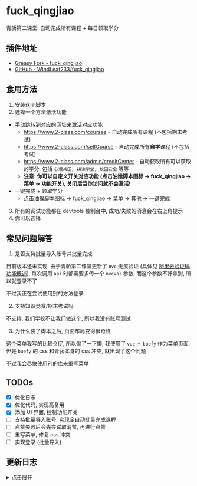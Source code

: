 # fuck_qingjiao

青骄第二课堂: 自动完成所有课程 + 每日领取学分

## 插件地址

+ [Greasy Fork - fuck_qingjiao](https://greasyfork.org/zh-CN/scripts/452984-qingjiao)
+ [GitHub - WindLeaf233/fuck_qingjiao](https://github.com/WindLeaf233/fuck_qingjiao/)

## 食用方法

1. 安装这个脚本
2. 选择一个方法激活功能
  * 手动跳转到对应的网址来激活对应功能
    + https://www.2-class.com/courses  -  自动完成所有课程 (不包括期末考试)
    + https://www.2-class.com/selfCourse  -  自动完成所有**自学**课程 (不包括考试)
    + https://www.2-class.com/admin/creditCenter  -  自动获取所有可以获取的学分, 包括 `心理减压, 耕读学堂, 校园安全` 等等
    + **注意: 你可以自定义开关对应功能 (点击油猴脚本图标 -> fuck_qingjiao -> 菜单 -> 功能开关), 关闭后当你访问就不会激活!**
  * 一键完成 + 领取学分
    + 点击油猴脚本图标 -> fuck_qingjiao -> 菜单 -> 其他 -> 一键完成
3. 所有的调试功能都在 devtools 控制台中, 成功/失败的消息会在右上角提示
4. 你可以选择

## 常见问题解答

1. 是否支持批量导入账号并批量完成

目前版本还未实现, 由于青骄第二课堂更新了 `nvc` 无痕验证 (具体见 [阿里云验证码功能概述](https://help.aliyun.com/document_detail/122071.html)), 每次调用 `api` 时都需要多传一个 `nvcVal` 参数, 而这个参数不好拿到, 所以就登录不了

不过我正在尝试使用别的方法登录

2. 支持知识竞赛/期末考试吗

不支持, 我们学校不让我们做这个, 所以我没有账号测试

3. 为什么装了脚本之后, 页面布局变得很奇怪

这个菜单我写的比较仓促, 所以偷了一下懒, 我使用了 `vue + buefy` 作为菜单页面, 但是 `buefy` 的 css 和青骄本身的 css 冲突, 就出现了这个问题

不过我会尽快使用别的库来重写菜单

## TODOs

+ [x] 优化日志
+ [x] 优化代码, 实现高复用
+ [x] 添加 UI 界面, 控制功能开关
+ [ ] 支持批量导入账号, 实现全自动批量完成课程
+ [ ] 点赞失败后会先尝试取消赞, 再进行点赞
+ [ ] 重写菜单, 修复 css 冲突
+ [ ] 实现登录 (批量导入)

## 更新日志

<details>
<summary>点击展开</summary>

#### v0.2.5
* [+] 添加菜单
* [+] 添加开关功能
* [+] 添加一键完成
* [+] 添加 `ToastifyJs` 来显示消息
* [!] 修复 `request` 函数无限递归的 bug
* [!] 修复 `request` 函数的 `method` 不匹配问题
* [.] 简化代码, 提取公共函数

#### v0.2
* [+] 添加 `耕读学堂` 的子分类的解析 (耕读, 电影, 音乐, 体育, 美术, 自然, 公开课)
* [+] 添加日志输出获取资源的结果
* [+] 添加日志输出完成课程的数量
* [*] 使用中文日志

#### v0.1
* [.] 第一个版本, 添加基础功能

</details>
